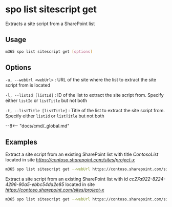 # spo list sitescript get

Extracts a site script from a SharePoint list

## Usage

```sh
m365 spo list sitescript get [options]
```

## Options

`-u, --webUrl <webUrl>`
: URL of the site where the list to extract the site script from is located

`-l, --listId [listId]`
: ID of the list to extract the site script from. Specify either `listId` or `listTitle` but not both

`-t, --listTitle [listTitle]`
: Title of the list to extract the site script from. Specify either `listId` or `listTitle` but not both

--8<-- "docs/cmd/_global.md"

## Examples

Extract a site script from an existing SharePoint list with title _ContosoList_ located in site _https://contoso.sharepoint.com/sites/project-x_

```sh
m365 spo list sitescript get --webUrl https://contoso.sharepoint.com/sites/project-x --listTitle ContosoList
```

Extract a site script from an existing SharePoint list with id _cc27a922-8224-4296-90a5-ebbc54da2e85_
located in site _https://contoso.sharepoint.com/sites/project-x_

```sh
m365 spo list sitescript get --webUrl https://contoso.sharepoint.com/sites/project-x --listId cc27a922-8224-4296-90a5-ebbc54da2e85
```